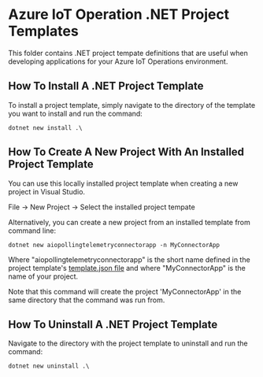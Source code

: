 # Azure IoT Operation .NET Project Templates

This folder contains .NET project tempate definitions that are useful when developing
applications for your Azure IoT Operations environment.

## How To Install A .NET Project Template

To install a project template, simply navigate to the directory of the template you want to install and run the command:

```
dotnet new install .\
```

## How To Create A New Project With An Installed Project Template

You can use this locally installed project template when creating a new project in Visual Studio.

File -> New Project -> Select the installed project tempate

Alternatively, you can create a new project from an installed template from command line:

```
dotnet new aiopollingtelemetryconnectorapp -n MyConnectorApp
```

Where "aiopollingtelemetryconnectorapp" is the short name defined in the project template's [template.json file](./PollingTelemetryConnectorApp/.template.config/template.json) and where "MyConnectorApp" is the name of your project.

Note that this command will create the project 'MyConnectorApp' in the same directory that the command was run from.

## How To Uninstall A .NET Project Template

Navigate to the directory with the project template to uninstall and run the command:

```
dotnet new uninstall .\
```